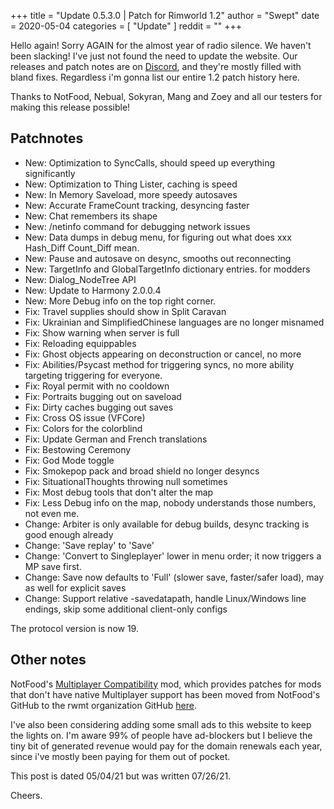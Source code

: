 +++
title = "Update 0.5.3.0 | Patch for Rimworld 1.2"
author = "Swept"
date = 2020-05-04
categories = [
	"Update"
]
reddit = ""
+++

Hello again! Sorry AGAIN for the almost year of radio silence. We haven't been slacking! I've just not found the need to update the website. Our releases and patch notes are on [Discord](https://discord.gg/8tsuYXjCfs), and they're mostly filled with bland fixes. Regardless i'm gonna list our entire 1.2 patch history here.

<!--more-->

Thanks to NotFood, Nebual, Sokyran, Mang and Zoey and all our testers for making this release possible!

## Patchnotes

- New: Optimization to SyncCalls, should speed up everything significantly
- New: Optimization to Thing Lister, caching is speed
- New: In Memory Saveload, more speedy autosaves
- New: Accurate FrameCount tracking, desyncing faster
- New: Chat remembers its shape
- New: /netinfo command for debugging network issues
- New: Data dumps in debug menu, for figuring out what does xxx Hash_Diff Count_Diff mean.
- New: Pause and autosave on desync, smooths out reconnecting
- New: TargetInfo and GlobalTargetInfo dictionary entries. for modders
- New: Dialog_NodeTree API
- New: Update to Harmony 2.0.0.4
- New: More Debug info on the top right corner.
- Fix: Travel supplies should show in Split Caravan
- Fix: Ukrainian and SimplifiedChinese languages are no longer misnamed
- Fix: Show warning when server is full
- Fix: Reloading equippables
- Fix: Ghost objects appearing on deconstruction or cancel, no more
- Fix: Abilities/Psycast method for triggering syncs, no more ability targeting triggering for everyone.
- Fix: Royal permit with no cooldown
- Fix: Portraits bugging out on saveload
- Fix: Dirty caches bugging out saves
- Fix: Cross OS issue (VFCore)
- Fix: Colors for the colorblind
- Fix: Update German and French translations
- Fix: Bestowing Ceremony
- Fix: God Mode toggle
- Fix: Smokepop pack and broad shield no longer desyncs
- Fix: SituationalThoughts throwing null sometimes
- Fix: Most debug tools that don't alter the map
- Fix: Less Debug info on the map, nobody understands those numbers, not even me.
- Change: Arbiter is only available for debug builds, desync tracking is good enough already
- Change: 'Save replay' to 'Save'
- Change: 'Convert to Singleplayer' lower in menu order; it now triggers a MP save first.
- Change: Save now defaults to 'Full' (slower save, faster/safer load), may as well for explicit saves
- Change: Support relative -savedatapath, handle Linux/Windows line endings, skip some additional client-only configs

The protocol version is now 19.

## Other notes

NotFood's [Multiplayer Compatibility](https://steamcommunity.com/sharedfiles/filedetails/?id=1629973374&searchtext=Multiplayer) mod, which provides patches for mods that don't have native Multiplayer support has been moved from NotFood's GitHub to the rwmt organization GitHub [here](https://github.com/rwmt/Multiplayer-Compatibility).

I've also been considering adding some small ads to this website to keep the lights on. I'm aware 99% of people have ad-blockers but I believe the tiny bit of generated revenue would pay for the domain renewals each year, since i've mostly been paying for them out of pocket.

This post is dated 05/04/21 but was written 07/26/21.

Cheers.

&nbsp;

&nbsp;

&nbsp;

&nbsp;

&nbsp;

&nbsp;

&nbsp;

